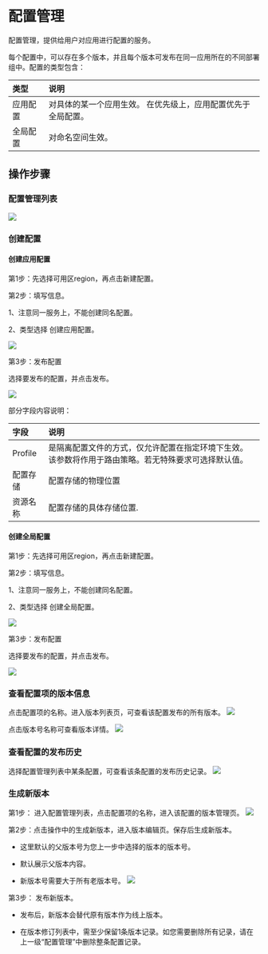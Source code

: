 # 配置管理
配置管理，提供给用户对应用进行配置的服务。

每个配置中，可以存在多个版本，并且每个版本可发布在同一应用所在的不同部署组中。配置的类型包含：

| 类型	| 说明	| 
| :- | :- | 
|  应用配置	|  对具体的某一个应用生效。 在优先级上，应用配置优先于全局配置。	|  
|  全局配置	|  对命名空间生效。 	|  
 


## 操作步骤

### 配置管理列表

 ![](../../../../../image/Internet-Middleware/JD-Distributed-Service-Framework/config-list-new.png)
 

### 创建配置

#### 创建应用配置

第1步：先选择可用区region，再点击新建配置。
 
第2步：填写信息。

1、注意同一服务上，不能创建同名配置。


2、类型选择 创建应用配置。


![](../../../../../image/Internet-Middleware/JD-Distributed-Service-Framework/config-create.png)
  
  
第3步：发布配置  

选择要发布的配置，并点击发布。

![](../../../../../image/Internet-Middleware/JD-Distributed-Service-Framework/pzgl-fb-yypz.png)
  
部分字段内容说明：

| 字段	| 说明	| 
| :- | :- | 
|  Profile	|  是隔离配置文件的方式，仅允许配置在指定环境下生效。该参数将作用于路由策略。若无特殊要求可选择默认值。  	|  
|  配置存储	|  配置存储的物理位置	|
|  资源名称	|  配置存储的具体存储位置. 	|  


####  创建全局配置

第1步：先选择可用区region，再点击新建配置。
 
第2步：填写信息。

1、注意同一服务上，不能创建同名配置。

2、类型选择 创建全局配置。

![](../../../../../image/Internet-Middleware/JD-Distributed-Service-Framework/pzgl-fb-qjpz-xj.png)
  
  
第3步：发布配置  

选择要发布的配置，并点击发布。

![](../../../../../image/Internet-Middleware/JD-Distributed-Service-Framework/pzgl-fb-yypz.png)
  
  
### 查看配置项的版本信息

点击配置项的名称。进入版本列表页，可查看该配置发布的所有版本。
![](../../../../../image/Internet-Middleware/JD-Distributed-Service-Framework/config-vision.png)
   
   
点击版本号名称可查看版本详情。
![](../../../../../image/Internet-Middleware/JD-Distributed-Service-Framework/config-vision-detail-new.png)



### 查看配置的发布历史
选择配置管理列表中某条配置，可查看该条配置的发布历史记录。
![](../../../../../image/Internet-Middleware/JD-Distributed-Service-Framework/config-vision-history-new.png)


### 生成新版本
第1步： 进入配置管理列表，点击配置项的名称，进入该配置的版本管理页。
![](../../../../../image/Internet-Middleware/JD-Distributed-Service-Framework/pzgl-xdlb.png)
 

第2步：点击操作中的生成新版本，进入版本编辑页。保存后生成新版本。

- 这里默认的父版本号为您上一步中选择的版本的版本号。

- 默认展示父版本内容。

- 新版本号需要大于所有老版本号。
![](../../../../../image/Internet-Middleware/JD-Distributed-Service-Framework/config-vision-add-new.png)
  




第3步： 发布新版本。

- 发布后，新版本会替代原有版本作为线上版本。

- 在版本修订列表中，需至少保留1条版本记录。如您需要删除所有记录，请在上一级“配置管理”中删除整条配置记录。


